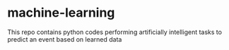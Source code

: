 # machine-learning
This repo contains python codes performing artificially intelligent tasks to predict an event based on learned data
